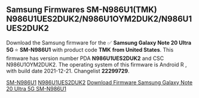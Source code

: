 <h2>Samsung Firmwares SM-N986U1(TMK) N986U1UES2DUK2/N986U1OYM2DUK2/N986U1UES2DUK2</h2>
Download the Samsung firmware for the ✅ <strong>Samsung Galaxy Note 20 Ultra 5G </strong> ⭐ <strong>SM-N986U1</strong> with product code <strong>TMK</strong> <strong> from United States</strong>. This firmware has version number PDA <strong>N986U1UES2DUK2</strong> and CSC N986U1OYM2DUK2. The operating system of this firmware is Android R , with build date 2021-12-21. Changelist <strong>22299729</strong>.


[SM-N986U1](https://samfirm.shop/samsung/model/SM-N986U1)
[N986U1UES2DUK2](https://samfirm.shop/samsung/pda/N986U1UES2DUK2)
[Download Firmware Samsung Galaxy Note 20 Ultra 5G SM-N986U1](https://samfirm.shop/samsung/firmware/483681)
